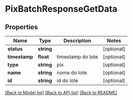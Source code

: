 # PixBatchResponseGetData

## Properties
Name | Type | Description | Notes
------------ | ------------- | ------------- | -------------
**status** | **string** |  | [optional] 
**timestamp** | **float** | timestamp do lote | [optional] 
**type** | **string** | pix | [optional] 
**name** | **string** | nome do lote | [optional] 
**id** | **string** | id do lote | [optional] 

[[Back to Model list]](../../README.md#documentation-for-models) [[Back to API list]](../../README.md#documentation-for-api-endpoints) [[Back to README]](../../README.md)

